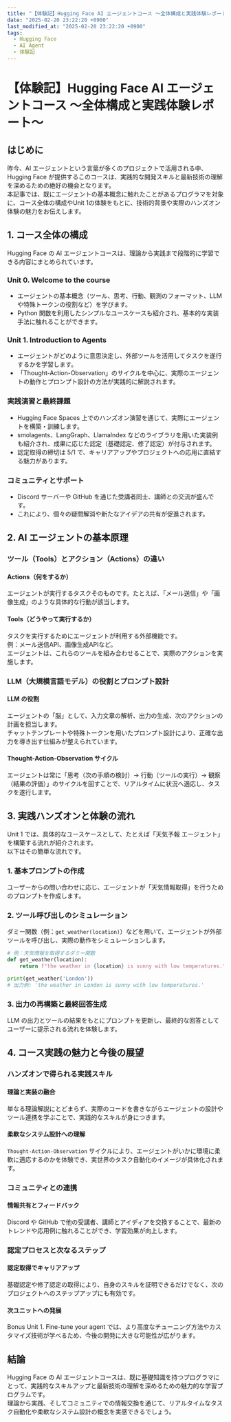 ```yaml
---
title: "【体験記】Hugging Face AI エージェントコース ～全体構成と実践体験レポート～"
date: "2025-02-20 23:22:20 +0900"
last_modified_at: "2025-02-20 23:22:20 +0900"
tags:
  - Hugging Face
  - AI Agent
  - 体験記
---
```


# 【体験記】Hugging Face AI エージェントコース ～全体構成と実践体験レポート～

## はじめに

昨今、AI エージェントという言葉が多くのプロジェクトで活用される中、Hugging Face が提供するこのコースは、実践的な開発スキルと最新技術の理解を深めるための絶好の機会となります。  
本記事では、既にエージェントの基本概念に触れたことがあるプログラマを対象に、コース全体の構成やUnit 1の体験をもとに、技術的背景や実際のハンズオン体験の魅力をお伝えします。

## 1. コース全体の構成

Hugging Face の AI エージェントコースは、理論から実践まで段階的に学習できる内容にまとめられています。  

### **Unit 0. Welcome to the course**  
- エージェントの基本概念（ツール、思考、行動、観測のフォーマット、LLMや特殊トークンの役割など）を学びます。  
- Python 関数を利用したシンプルなユースケースも紹介され、基本的な実装手法に触れることができます。

### **Unit 1. Introduction to Agents**  
- エージェントがどのように意思決定し、外部ツールを活用してタスクを遂行するかを学習します。  
- 「Thought-Action-Observation」のサイクルを中心に、実際のエージェントの動作とプロンプト設計の方法が実践的に解説されます。

### **実践演習と最終課題**  
- Hugging Face Spaces 上でのハンズオン演習を通じて、実際にエージェントを構築・訓練します。  
- smolagents、LangGraph、LlamaIndex などのライブラリを用いた実装例も紹介され、成果に応じた認定（基礎認定、修了認定）が付与されます。  
- 認定取得の締切は 5/1 で、キャリアアップやプロジェクトへの応用に直結する魅力があります。

### **コミュニティとサポート**  
- Discord サーバーや GitHub を通じた受講者同士、講師との交流が盛んです。  
- これにより、個々の疑問解消や新たなアイデアの共有が促進されます。

## 2. AI エージェントの基本原理

### ツール（Tools）とアクション（Actions）の違い

#### **Actions（何をするか）**  
エージェントが実行するタスクそのものです。たとえば、「メール送信」や「画像生成」のような具体的な行動が該当します。

#### **Tools（どうやって実行するか）**  
タスクを実行するためにエージェントが利用する外部機能です。  
例：メール送信API、画像生成APIなど。  
エージェントは、これらのツールを組み合わせることで、実際のアクションを実施します。

### LLM（大規模言語モデル）の役割とプロンプト設計

#### **LLM の役割**  
エージェントの「脳」として、入力文章の解析、出力の生成、次のアクションの計画を担当します。  
チャットテンプレートや特殊トークンを用いたプロンプト設計により、正確な出力を導き出す仕組みが整えられています。

#### **Thought-Action-Observation サイクル**  
エージェントは常に「思考（次の手順の検討）→ 行動（ツールの実行）→ 観察（結果の評価）」のサイクルを回すことで、リアルタイムに状況へ適応し、タスクを遂行します。

## 3. 実践ハンズオンと体験の流れ

Unit 1 では、具体的なユースケースとして、たとえば「天気予報 エージェント」を構築する流れが紹介されます。  
以下はその簡単な流れです。

### 1. **基本プロンプトの作成**  
ユーザーからの問い合わせに応じ、エージェントが「天気情報取得」を行うためのプロンプトを作成します。

### 2. **ツール呼び出しのシミュレーション**  
ダミー関数（例：`get_weather(location)`）などを用いて、エージェントが外部ツールを呼び出し、実際の動作をシミュレーションします。

```python
# 例：天気情報を取得するダミー関数
def get_weather(location):
    return f"the weather in {location} is sunny with low temperatures."

print(get_weather('London'))
# 出力例: 'the weather in London is sunny with low temperatures.'
```

### 3. **出力の再構築と最終回答生成**  
LLM の出力とツールの結果をもとにプロンプトを更新し、最終的な回答としてユーザーに提示される流れを体験します。

## 4. コース実践の魅力と今後の展望

### ハンズオンで得られる実践スキル

#### **理論と実装の融合**  
単なる理論解説にとどまらず、実際のコードを書きながらエージェントの設計やツール連携を学ぶことで、実践的なスキルが身につきます。

#### **柔軟なシステム設計への理解**  
`Thought-Action-Observation` サイクルにより、エージェントがいかに環境に柔軟に適応するのかを体験でき、実世界のタスク自動化のイメージが具体化されます。

### コミュニティとの連携

#### **情報共有とフィードバック**  
Discord や GitHub で他の受講者、講師とアイディアを交換することで、最新のトレンドや応用例に触れることができ、学習効果が向上します。

### 認定プロセスと次なるステップ

#### **認定取得でキャリアアップ**  
基礎認定や修了認定の取得により、自身のスキルを証明できるだけでなく、次のプロジェクトへのステップアップにも有効です。

#### **次ユニットへの発展**  
Bonus Unit 1. Fine-tune your agent では、より高度なチューニング方法やカスタマイズ技術が学べるため、今後の開発に大きな可能性が広がります。

## 結論

Hugging Face の AI エージェントコースは、既に基礎知識を持つプログラマにとって、実践的なスキルアップと最新技術の理解を深めるための魅力的な学習プログラムです。  
理論から実践、そしてコミュニティでの情報交換を通じて、リアルタイムなタスク自動化や柔軟なシステム設計の概念を実感できるでしょう。
